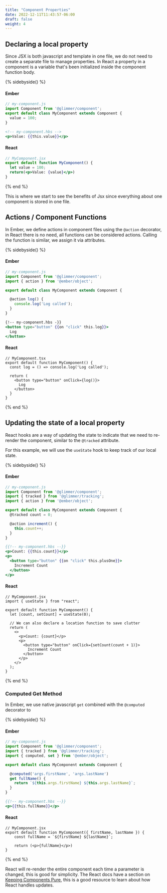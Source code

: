 ```yaml
---
title: "Component Properties"
date: 2022-12-11T11:43:57-06:00
draft: false
weight: 4
---
```


## Declaring a local property
Since JSX is both javascript and template in one file, we do not need to create a separate file to manage properties.
In React a property in a component is a variable that's been initialized inside the component function body.

{% sidebyside() %}
<div>

#### Ember

```js
// my-component.js
import Component from '@glimmer/component';
export default class MyComponent extends Component {
  value = 100;
}

```

```hbs
<!-- my-component.hbs -->
<p>Value: {{this.value}}</p>

```
</div><div>

#### React

```jsx
// MyComponent.jsx
export default function MyComponent() {
  let value = 100;
  return(<p>Value: {value}</p>)
}

```
</div>
{% end %}

This is where we start to see the benefits of Jsx since everything about one component is stored in one file.

## Actions / Component Functions

In Ember, we define actions in component files using the `@action` decorator, in React there is no need, all functions can be considered actions.
Calling the function is similar, we assign it via attributes.

{% sidebyside() %}
<div>

#### Ember

```js
// my-component.js
import Component from '@glimmer/component';
import { action } from '@ember/object';

export default class MyComponent extends Component {

  @action log() {
    console.log('Log called');
  }
}

```

```hbs
{!-- my-component.hbs -}}
<button type="button" {{on "click" this.log}}>
  Log
</button>

```
</div><div>

#### React

```tsx
// MyComponent.tsx
export default function MyComponent() {
  const log = () => console.log('Log called');

  return (
    <button type="button" onClick={log()}>
      Log
    </button>
  }
}

```
</div>
{% end %}

## Updating the state of a local property

React hooks are a way of updating the state to indicate that we need to re-render the component,
similar to the `@tracked` attribute.

For this example, we will use the `useState` hook to keep track of our local state.

{% sidebyside() %}
<div>

#### Ember

```js
// my-component.js
import Component from '@glimmer/component';
import { tracked } from '@glimmer/tracking';
import { action } from '@ember/object';

export default class MyComponent extends Component {
  @tracked count = 0;

  @action increment() {
    this.count++;
  }
}

```

```hbs
{{!-- my-component.hbs --}}
<p>Count: {{this.count}}</p>
<p>
  <button type="button" {{on "click" this.plusOne}}>
    Increment Count
  </button>
</p>

```
</div><div>

#### React

```tsx
// MyComponent.jsx
import { useState } from "react";

export default function MyComponent() {
  let [count, setCount] = useState(0);

  // We can also declare a location function to save clutter
  return (
    <>
      <p>Count: {count}</p>
      <p>
        <button type="button" onClick={setCount(count + 1)}>
          Increment Count
        </button>
      </p>
    </>
  );
}

```
</div>
{% end %}

### Computed Get Method

In Ember, we use native javascript `get` combined with the `@computed` decorator to 

{% sidebyside() %}
<div>

#### Ember

```js
// my-component.js
import Component from '@glimmer/component';
import { tracked } from '@glimmer/tracking';
import { computed, set } from '@ember/object';

export default class MyComponent extends Component {

  @computed('args.firstName', 'args.lastName')
  get fullName() {
    return `${this.args.firstName} ${this.args.lastName}`;
  }
}
```

```hbs
{{!-- my-component.hbs --}}
<p>{{this.fullName}}</p>
```
</div><div>

#### React

```tsx
// MyComponent.jsx
export default function MyComponent({ firstName, lastName }) {
	const fullName = `${firstName} ${lastName}`;

	return (<p>{fullName}</p>)
}
```
</div>
{% end %}

React will re-render the entire component each time a parameter is changed, this is good for simplicity.
The React docs have a section on [Keeping Components Pure](https://beta.reactjs.org/learn/keeping-components-pure),
this is a good resource to learn about how React handles updates.
